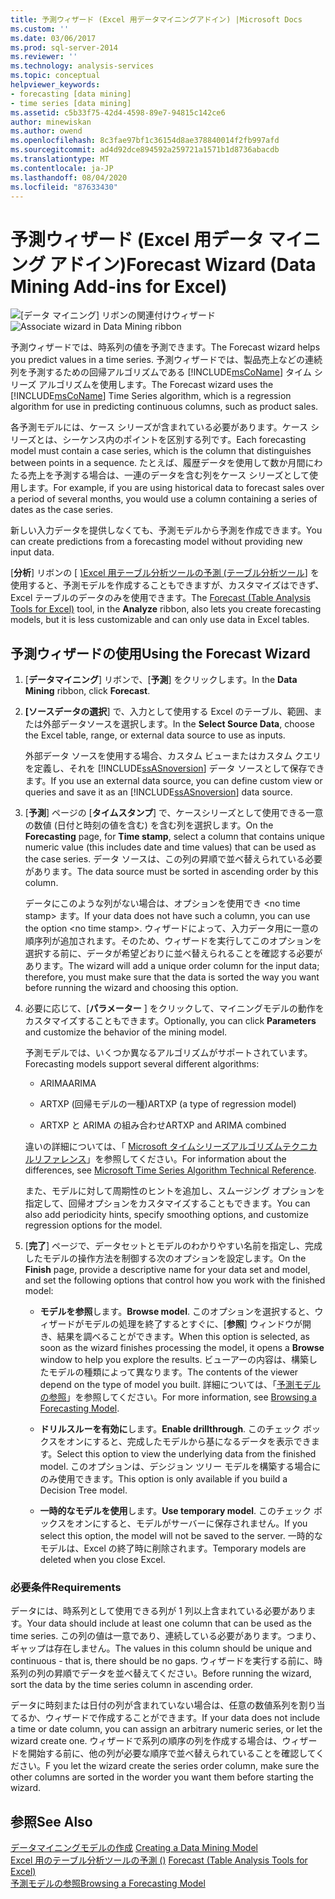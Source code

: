 ```yaml
---
title: 予測ウィザード (Excel 用データマイニングアドイン) |Microsoft Docs
ms.custom: ''
ms.date: 03/06/2017
ms.prod: sql-server-2014
ms.reviewer: ''
ms.technology: analysis-services
ms.topic: conceptual
helpviewer_keywords:
- forecasting [data mining]
- time series [data mining]
ms.assetid: c5b33f75-42d4-4598-89e7-94815c142ce6
author: minewiskan
ms.author: owend
ms.openlocfilehash: 8c3fae97bf1c36154d8ae378840014f2fb997afd
ms.sourcegitcommit: ad4d92dce894592a259721a1571b1d8736abacdb
ms.translationtype: MT
ms.contentlocale: ja-JP
ms.lasthandoff: 08/04/2020
ms.locfileid: "87633430"
---
```

# <a name="forecast-wizard-data-mining-add-ins-for-excel"></a><span data-ttu-id="8577f-102">予測ウィザード (Excel 用データ マイニング アドイン)</span><span class="sxs-lookup"><span data-stu-id="8577f-102">Forecast Wizard (Data Mining Add-ins for Excel)</span></span>
  <span data-ttu-id="8577f-103">![[データ マイニング] リボンの関連付けウィザード](media/dmc-forecast.gif "[データ マイニング] リボンの関連付けウィザード")</span><span class="sxs-lookup"><span data-stu-id="8577f-103">![Associate wizard in Data Mining ribbon](media/dmc-forecast.gif "Associate wizard in Data Mining ribbon")</span></span>  
  
 <span data-ttu-id="8577f-104">予測ウィザードでは、時系列の値を予測できます。</span><span class="sxs-lookup"><span data-stu-id="8577f-104">The Forecast wizard helps you predict values in a time series.</span></span> <span data-ttu-id="8577f-105">予測ウィザードでは、製品売上などの連続列を予測するための回帰アルゴリズムである [!INCLUDE[msCoName](../includes/msconame-md.md)] タイム シリーズ アルゴリズムを使用します。</span><span class="sxs-lookup"><span data-stu-id="8577f-105">The Forecast wizard uses the [!INCLUDE[msCoName](../includes/msconame-md.md)] Time Series algorithm, which is a regression algorithm for use in predicting continuous columns, such as product sales.</span></span>  
  
 <span data-ttu-id="8577f-106">各予測モデルには、ケース シリーズが含まれている必要があります。ケース シリーズとは、シーケンス内のポイントを区別する列です。</span><span class="sxs-lookup"><span data-stu-id="8577f-106">Each forecasting model must contain a case series, which is the column that distinguishes between points in a sequence.</span></span> <span data-ttu-id="8577f-107">たとえば、履歴データを使用して数か月間にわたる売上を予測する場合は、一連のデータを含む列をケース シリーズとして使用します。</span><span class="sxs-lookup"><span data-stu-id="8577f-107">For example, if you are using historical data to forecast sales over a period of several months, you would use a column containing a series of dates as the case series.</span></span>  
  
 <span data-ttu-id="8577f-108">新しい入力データを提供しなくても、予測モデルから予測を作成できます。</span><span class="sxs-lookup"><span data-stu-id="8577f-108">You can create predictions from a forecasting model without providing new input data.</span></span>  
  
 <span data-ttu-id="8577f-109">[**分析**] リボンの [ [&#41;Excel 用テーブル分析ツールの予測 &#40;テーブル分析ツール](forecast-table-analysis-tools-for-excel.md)] を使用すると、予測モデルを作成することもできますが、カスタマイズはできず、Excel テーブルのデータのみを使用できます。</span><span class="sxs-lookup"><span data-stu-id="8577f-109">The [Forecast &#40;Table Analysis Tools for Excel&#41;](forecast-table-analysis-tools-for-excel.md) tool, in the **Analyze** ribbon, also lets you create forecasting models, but it is less customizable and can only use data in Excel tables.</span></span>  
  
## <a name="using-the-forecast-wizard"></a><span data-ttu-id="8577f-110">予測ウィザードの使用</span><span class="sxs-lookup"><span data-stu-id="8577f-110">Using the Forecast Wizard</span></span>  
  
1.  <span data-ttu-id="8577f-111">[**データマイニング**] リボンで、[**予測**] をクリックします。</span><span class="sxs-lookup"><span data-stu-id="8577f-111">In the **Data Mining** ribbon, click **Forecast**.</span></span>  
  
2.  <span data-ttu-id="8577f-112">**[ソースデータの選択**] で、入力として使用する Excel のテーブル、範囲、または外部データソースを選択します。</span><span class="sxs-lookup"><span data-stu-id="8577f-112">In the **Select Source Data**, choose the Excel table, range, or external data source to use as inputs.</span></span>  
  
     <span data-ttu-id="8577f-113">外部データ ソースを使用する場合、カスタム ビューまたはカスタム クエリを定義し、それを [!INCLUDE[ssASnoversion](../includes/ssasnoversion-md.md)] データ ソースとして保存できます。</span><span class="sxs-lookup"><span data-stu-id="8577f-113">If you use an external data source, you can define custom view or queries and save it as an [!INCLUDE[ssASnoversion](../includes/ssasnoversion-md.md)] data source.</span></span>  
  
3.  <span data-ttu-id="8577f-114">[**予測**] ページの [**タイムスタンプ**] で、ケースシリーズとして使用できる一意の数値 (日付と時刻の値を含む) を含む列を選択します。</span><span class="sxs-lookup"><span data-stu-id="8577f-114">On the **Forecasting** page, for **Time stamp**, select a column that contains unique numeric value (this includes date and time values) that can be used as the case series.</span></span> <span data-ttu-id="8577f-115">データ ソースは、この列の昇順で並べ替えられている必要があります。</span><span class="sxs-lookup"><span data-stu-id="8577f-115">The data source must be sorted in ascending order by this column.</span></span>  
  
     <span data-ttu-id="8577f-116">データにこのような列がない場合は、オプションを使用でき \<no time stamp> ます。</span><span class="sxs-lookup"><span data-stu-id="8577f-116">If your data does not have such a column, you can use the option \<no time stamp>.</span></span> <span data-ttu-id="8577f-117">ウィザードによって、入力データ用に一意の順序列が追加されます。そのため、ウィザードを実行してこのオプションを選択する前に、データが希望どおりに並べ替えられることを確認する必要があります。</span><span class="sxs-lookup"><span data-stu-id="8577f-117">The wizard will add a unique order column for the input data; therefore, you must make sure that the data is sorted the way you want before running the wizard and choosing this option.</span></span>  
  
4.  <span data-ttu-id="8577f-118">必要に応じて、[**パラメーター** ] をクリックして、マイニングモデルの動作をカスタマイズすることもできます。</span><span class="sxs-lookup"><span data-stu-id="8577f-118">Optionally, you can click **Parameters** and customize the behavior of the mining model.</span></span>  
  
     <span data-ttu-id="8577f-119">予測モデルでは、いくつか異なるアルゴリズムがサポートされています。</span><span class="sxs-lookup"><span data-stu-id="8577f-119">Forecasting models support several different algorithms:</span></span>  
  
    -   <span data-ttu-id="8577f-120">ARIMA</span><span class="sxs-lookup"><span data-stu-id="8577f-120">ARIMA</span></span>  
  
    -   <span data-ttu-id="8577f-121">ARTXP (回帰モデルの一種)</span><span class="sxs-lookup"><span data-stu-id="8577f-121">ARTXP (a type of regression model)</span></span>  
  
    -   <span data-ttu-id="8577f-122">ARTXP と ARIMA の組み合わせ</span><span class="sxs-lookup"><span data-stu-id="8577f-122">ARTXP and ARIMA combined</span></span>  
  
     <span data-ttu-id="8577f-123">違いの詳細については、「 [Microsoft タイムシリーズアルゴリズムテクニカルリファレンス](data-mining/microsoft-time-series-algorithm-technical-reference.md)」を参照してください。</span><span class="sxs-lookup"><span data-stu-id="8577f-123">For information about the differences, see [Microsoft Time Series Algorithm Technical Reference](data-mining/microsoft-time-series-algorithm-technical-reference.md).</span></span>  
  
     <span data-ttu-id="8577f-124">また、モデルに対して周期性のヒントを追加し、スムージング オプションを指定して、回帰オプションをカスタマイズすることもできます。</span><span class="sxs-lookup"><span data-stu-id="8577f-124">You can also add periodicity hints, specify smoothing options, and customize regression options for the model.</span></span>  
  
5.  <span data-ttu-id="8577f-125">[**完了**] ページで、データセットとモデルのわかりやすい名前を指定し、完成したモデルの操作方法を制御する次のオプションを設定します。</span><span class="sxs-lookup"><span data-stu-id="8577f-125">On the **Finish** page, provide a descriptive name for your data set and model, and set the following options that control how you work with the finished model:</span></span>  
  
    -   <span data-ttu-id="8577f-126">**モデルを参照**します。</span><span class="sxs-lookup"><span data-stu-id="8577f-126">**Browse model**.</span></span> <span data-ttu-id="8577f-127">このオプションを選択すると、ウィザードがモデルの処理を終了するとすぐに、[**参照**] ウィンドウが開き、結果を調べることができます。</span><span class="sxs-lookup"><span data-stu-id="8577f-127">When this option is selected, as soon as the wizard finishes processing the model, it opens a **Browse** window to help you explore the results.</span></span> <span data-ttu-id="8577f-128">ビューアーの内容は、構築したモデルの種類によって異なります。</span><span class="sxs-lookup"><span data-stu-id="8577f-128">The contents of the viewer depend on the type of model you built.</span></span> <span data-ttu-id="8577f-129">詳細については、「[予測モデルの参照](browsing-a-forecasting-model.md)」を参照してください。</span><span class="sxs-lookup"><span data-stu-id="8577f-129">For more information, see [Browsing a Forecasting Model](browsing-a-forecasting-model.md).</span></span>  
  
    -   <span data-ttu-id="8577f-130">**ドリルスルーを有効に**します。</span><span class="sxs-lookup"><span data-stu-id="8577f-130">**Enable drillthrough**.</span></span> <span data-ttu-id="8577f-131">このチェック ボックスをオンにすると、完成したモデルから基になるデータを表示できます。</span><span class="sxs-lookup"><span data-stu-id="8577f-131">Select this option to view the underlying data from the finished model.</span></span> <span data-ttu-id="8577f-132">このオプションは、デシジョン ツリー モデルを構築する場合にのみ使用できます。</span><span class="sxs-lookup"><span data-stu-id="8577f-132">This option is only available if you build a Decision Tree model.</span></span>  
  
    -   <span data-ttu-id="8577f-133">**一時的なモデルを使用**します。</span><span class="sxs-lookup"><span data-stu-id="8577f-133">**Use temporary model**.</span></span> <span data-ttu-id="8577f-134">このチェック ボックスをオンにすると、モデルがサーバーに保存されません。</span><span class="sxs-lookup"><span data-stu-id="8577f-134">If you select this option, the model will not be saved to the server.</span></span> <span data-ttu-id="8577f-135">一時的なモデルは、Excel の終了時に削除されます。</span><span class="sxs-lookup"><span data-stu-id="8577f-135">Temporary models are deleted when you close Excel.</span></span>  
  
### <a name="requirements"></a><span data-ttu-id="8577f-136">必要条件</span><span class="sxs-lookup"><span data-stu-id="8577f-136">Requirements</span></span>  
 <span data-ttu-id="8577f-137">データには、時系列として使用できる列が 1 列以上含まれている必要があります。</span><span class="sxs-lookup"><span data-stu-id="8577f-137">Your data should include at least one column that can be used as the time series.</span></span> <span data-ttu-id="8577f-138">この列の値は一意であり、連続している必要があります。つまり、ギャップは存在しません。</span><span class="sxs-lookup"><span data-stu-id="8577f-138">The values in this column should be unique and continuous - that is, there should be no gaps.</span></span> <span data-ttu-id="8577f-139">ウィザードを実行する前に、時系列の列の昇順でデータを並べ替えてください。</span><span class="sxs-lookup"><span data-stu-id="8577f-139">Before running the wizard, sort the data by the time series column in ascending order.</span></span>  
  
 <span data-ttu-id="8577f-140">データに時刻または日付の列が含まれていない場合は、任意の数値系列を割り当てるか、ウィザードで作成することができます。</span><span class="sxs-lookup"><span data-stu-id="8577f-140">If your data does not include a time or date column, you can assign an arbitrary numeric series, or let the wizard create one.</span></span> <span data-ttu-id="8577f-141">ウィザードで系列の順序の列を作成する場合は、ウィザードを開始する前に、他の列が必要な順序で並べ替えられていることを確認してください。</span><span class="sxs-lookup"><span data-stu-id="8577f-141">F you let the wizard create the series order column, make sure the other columns are sorted in the worder you want them before starting the wizard.</span></span>  
  
## <a name="see-also"></a><span data-ttu-id="8577f-142">参照</span><span class="sxs-lookup"><span data-stu-id="8577f-142">See Also</span></span>  
 <span data-ttu-id="8577f-143">[データマイニングモデルの作成](creating-a-data-mining-model.md) </span><span class="sxs-lookup"><span data-stu-id="8577f-143">[Creating a Data Mining Model](creating-a-data-mining-model.md) </span></span>  
 <span data-ttu-id="8577f-144">[Excel 用のテーブル分析ツールの予測 &#40;&#41;](forecast-table-analysis-tools-for-excel.md) </span><span class="sxs-lookup"><span data-stu-id="8577f-144">[Forecast &#40;Table Analysis Tools for Excel&#41;](forecast-table-analysis-tools-for-excel.md) </span></span>  
 [<span data-ttu-id="8577f-145">予測モデルの参照</span><span class="sxs-lookup"><span data-stu-id="8577f-145">Browsing a Forecasting Model</span></span>](browsing-a-forecasting-model.md)  
  
  
